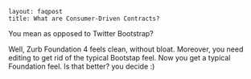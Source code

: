 ```
layout: faqpost
title: What are Consumer-Driven Contracts?
```
You mean as opposed to Twitter Bootstrap?

Well, Zurb Foundation 4 feels clean, without bloat. Moreover, you need editing to get rid of the typical Bootstap feel. Now you get a typical Foundation feel. Is that better? you decide :)
